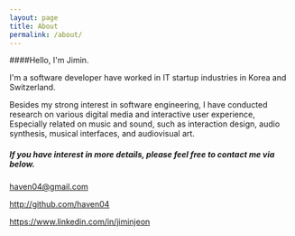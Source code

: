 ```yaml
---
layout: page
title: About
permalink: /about/
---
```


####Hello, I'm Jimin.

I'm a software developer have worked in IT startup industries in Korea and Switzerland. 

Besides my strong interest in software engineering, I have conducted research on various digital media and interactive user experience, Especially related on music and sound, such as interaction design, audio synthesis, musical interfaces, and audiovisual art. 

<div class="contact">
<h5 class="contact-title">If you have interest in more details, please feel free to contact me via below.</h5>

<p><a href="mailto:haven04@gmail.com"><i class="fa fa-envelope-o"></i> <span class="contact-addr"> haven04@gmail.com</span></a></p>
<p><a href="http://github.com/haven04" target="_blank"><i class="fa fa-github"></i> <span class="contact-addr">http://github.com/haven04</span></a></p>
<p><a href="https://www.linkedin.com/in/jiminjeon" target="_blank"><i class="fa fa-linkedin-square"></i> <span class="contact-addr">https://www.linkedin.com/in/jiminjeon</span></a></p>
</div>